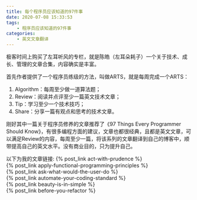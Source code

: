```yaml
---
title: 每个程序员应该知道的97件事
date: 2020-07-08 15:33:53
tags:
	- 程序员应该知道的97件事
categories:
	- 英文文章翻译 
---
```


极客时间上购买了左耳听风的专栏，就是陈皓（左耳朵耗子）一个关于技术、成长、管理的文章合集，内容确实是丰富。

首先作者提供了一个程序员练级的方法，叫做ARTS，就是每周完成一个ARTS：
1. Algorithm：每周至少做一道算法题；
2. Review：阅读并点评至少一篇英文技术文章；
3. Tip：学习至少一个技术技巧；
4. Share：分享一篇有观点和思考的技术文章。

刚好其中一篇关于程序员修养的文章推荐了《97 Things Every Programmer Should Know》，有很多编程方面的建议，文章也都很经典，且都是英文文章，可以满足Review的内容，每周至少一篇，将该系列的文章翻译到自己的博客中，顺带提高自己的英文水平。没有商业目的，只为提升自己。
<!-- more -->

以下为我的文章链接:
{% post_link act-with-prudence %} <br>
{% post_link apply-functional-programming-principles %} <br>
{% post_link ask-what-would-the-user-do %} <br>
{% post_link automate-your-coding-standard %} <br>
{% post_link beauty-is-in-simple %} <br>
{% post_link before-you-refactor %} <br>
